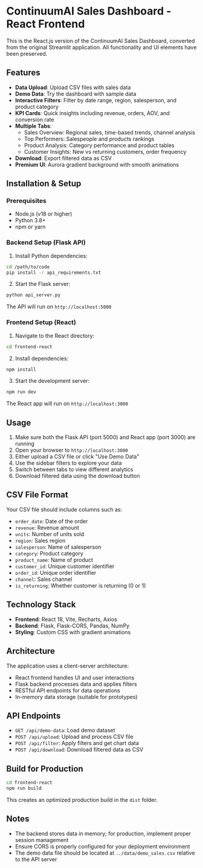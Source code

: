 # ContinuumAI Sales Dashboard - React Frontend

This is the React.js version of the ContinuumAI Sales Dashboard, converted from the original Streamlit application. All functionality and UI elements have been preserved.

## Features

- **Data Upload**: Upload CSV files with sales data
- **Demo Data**: Try the dashboard with sample data
- **Interactive Filters**: Filter by date range, region, salesperson, and product category
- **KPI Cards**: Quick insights including revenue, orders, AOV, and conversion rate
- **Multiple Tabs**:
  - Sales Overview: Regional sales, time-based trends, channel analysis
  - Top Performers: Salespeople and products rankings
  - Product Analysis: Category performance and product tables
  - Customer Insights: New vs returning customers, order frequency
- **Download**: Export filtered data as CSV
- **Premium UI**: Aurora gradient background with smooth animations

## Installation & Setup

### Prerequisites
- Node.js (v18 or higher)
- Python 3.8+
- npm or yarn

### Backend Setup (Flask API)

1. Install Python dependencies:
```bash
cd /path/to/code
pip install -r api_requirements.txt
```

2. Start the Flask server:
```bash
python api_server.py
```

The API will run on `http://localhost:5000`

### Frontend Setup (React)

1. Navigate to the React directory:
```bash
cd frontend-react
```

2. Install dependencies:
```bash
npm install
```

3. Start the development server:
```bash
npm run dev
```

The React app will run on `http://localhost:3000`

## Usage

1. Make sure both the Flask API (port 5000) and React app (port 3000) are running
2. Open your browser to `http://localhost:3000`
3. Either upload a CSV file or click "Use Demo Data"
4. Use the sidebar filters to explore your data
5. Switch between tabs to view different analytics
6. Download filtered data using the download button

## CSV File Format

Your CSV file should include columns such as:
- `order_date`: Date of the order
- `revenue`: Revenue amount
- `units`: Number of units sold
- `region`: Sales region
- `salesperson`: Name of salesperson
- `category`: Product category
- `product_name`: Name of product
- `customer_id`: Unique customer identifier
- `order_id`: Unique order identifier
- `channel`: Sales channel
- `is_returning`: Whether customer is returning (0 or 1)

## Technology Stack

- **Frontend**: React 18, Vite, Recharts, Axios
- **Backend**: Flask, Flask-CORS, Pandas, NumPy
- **Styling**: Custom CSS with gradient animations

## Architecture

The application uses a client-server architecture:
- React frontend handles UI and user interactions
- Flask backend processes data and applies filters
- RESTful API endpoints for data operations
- In-memory data storage (suitable for prototypes)

## API Endpoints

- `GET /api/demo-data`: Load demo dataset
- `POST /api/upload`: Upload and process CSV file
- `POST /api/filter`: Apply filters and get chart data
- `POST /api/download`: Download filtered data as CSV

## Build for Production

```bash
cd frontend-react
npm run build
```

This creates an optimized production build in the `dist` folder.

## Notes

- The backend stores data in memory; for production, implement proper session management
- Ensure CORS is properly configured for your deployment environment
- The demo data file should be located at `../data/demo_sales.csv` relative to the API server
